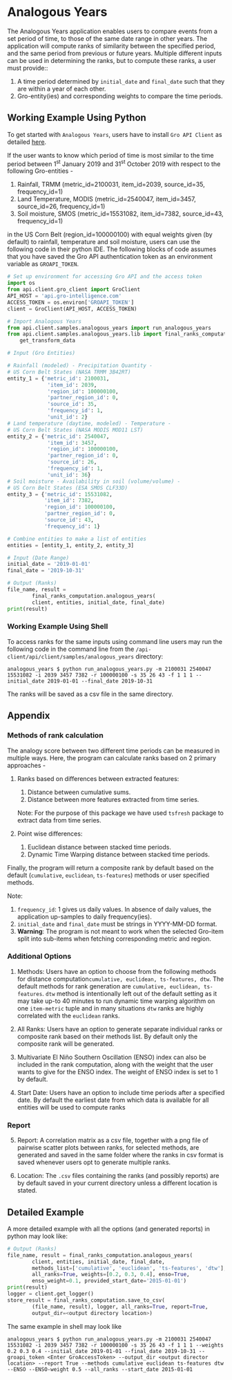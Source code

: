 # Analogous Years
The Analogous Years application enables users to compare events from a set period of time, 
to those of the same date range in other years. The application will compute ranks of similarity 
between the specified period, and the same period from previous or future years. Multiple different 
inputs can be used in determining the ranks, but to compute these ranks, a user must provide::

1. A time period determined by `initial_date` and `final_date` such that they are within a year of
each other.
2. Gro-entity(ies) and corresponding weights to compare the time periods.

## Working Example Using Python
To get started with `Analogous Years`, users have to install `Gro API Client`
as detailed [here](https://developers.gro-intelligence.com/installation.html). 

If the user wants to know which period of time is most similar to the time period 
between 1<sup>st</sup> January 2019 and 31<sup>st</sup> October 2019 with respect to the
following Gro-entities -
1. Rainfall, TRMM (metric_id=2100031, item_id=2039, source_id=35, frequency_id=1)
2. Land Temperature, MODIS (metric_id=2540047, item_id=3457, source_id=26, frequency_id=1)
3. Soil moisture, SMOS (metric_id=15531082, item_id=7382, source_id=43, frequency_id=1)

in the US Corn Belt (region_id=100000100) with equal weights given (by default) to 
rainfall, temperature and soil moisture, users can use the following code in their python 
IDE. The following blocks of code assumes that you have saved the Gro API authentication 
token as an environment variable as `GROAPI_TOKEN`. 

```python
# Set up environment for accessing Gro API and the access token
import os
from api.client.gro_client import GroClient
API_HOST = 'api.gro-intelligence.com'
ACCESS_TOKEN = os.environ['GROAPI_TOKEN']
client = GroClient(API_HOST, ACCESS_TOKEN)

# Import Analogous Years
from api.client.samples.analogous_years import run_analogous_years
from api.client.samples.analogous_years.lib import final_ranks_computation, 
    get_transform_data

# Input (Gro Entities)

# Rainfall (modeled) - Precipitation Quantity - 
# US Corn Belt States (NASA TRMM 3B42RT)
entity_1 = {'metric_id': 2100031, 
             'item_id': 2039, 
             'region_id': 100000100, 
             'partner_region_id': 0, 
             'source_id': 35, 
             'frequency_id': 1, 
             'unit_id': 2}
# Land temperature (daytime, modeled) - Temperature - 
# US Corn Belt States (NASA MODIS MOD11 LST)
entity_2 = {'metric_id': 2540047, 
             'item_id': 3457, 
             'region_id': 100000100, 
             'partner_region_id': 0, 
             'source_id': 26, 
             'frequency_id': 1,
             'unit_id': 36}
# Soil moisture - Availability in soil (volume/volume) - 
# US Corn Belt States (ESA SMOS CLF33D)
entity_3 = {'metric_id': 15531082, 
            'item_id': 7382, 
            'region_id': 100000100, 
            'partner_region_id': 0, 
            'source_id': 43, 
            'frequency_id': 1}

# Combine entities to make a list of entities
entities = [entity_1, entity_2, entity_3]

# Input (Date Range)
initial_date = '2019-01-01'
final_date = '2019-10-31'

# Output (Ranks)
file_name, result = 
        final_ranks_computation.analogous_years(
        client, entities, initial_date, final_date)
print(result)
```
### Working Example Using Shell
To access ranks for the same inputs using command line users may run the following code 
in the command line from the `/api-client/api/client/samples/analogous_years` directory: 
```shell script
analogous_years $ python run_analogous_years.py -m 2100031 2540047 15531082 -i 2039 3457 7382 -r 100000100 -s 35 26 43 -f 1 1 1 --initial_date 2019-01-01 --final_date 2019-10-31
```
The ranks will be saved as a csv file in the same directory.

## Appendix
### Methods of rank calculation
The analogy score between two different time periods can be measured in multiple ways. 
Here, the program can calculate ranks based on 2 primary approaches - 
1. Ranks based on differences between extracted features: 
    1. Distance between cumulative sums. 
    2. Distance between more features extracted from time series. 
    
    Note: For the purpose of this package we have used `tsfresh` package to 
    extract data from time series. 
2. Point wise differences: 
    1. Euclidean distance between stacked time periods. 
    2. Dynamic Time Warping distance between stacked time periods.
    
Finally, the program will return a composite rank by default based on the default 
(`cumulative`, `euclidean`, `ts-features`) methods or user specified methods.



Note:
1. `frequency_id`: 1 gives us daily values. In absence of daily values, 
the application up-samples to daily frequency(ies).
2. `initial_date` and `final_date` must be strings in YYYY-MM-DD format.
3. **Warning**: The program is not meant to work when the selected Gro-item 
split into sub-items when fetching corresponding metric and region.

### Additional Options
1. Methods: Users have an option to choose from the following methods for distance 
computation`cumulative, euclidean, ts-features, dtw`. The default methods for rank 
generation are `cumulative, euclidean, ts-features`. `dtw` method is intentionally 
left out of the default setting as it may take up-to 40 minutes to run dynamic time warping 
algorithm on one `item-metric` tuple and in many situations `dtw` ranks are highly 
correlated with the `euclidean` ranks.

2. All Ranks: Users have an option to generate separate individual ranks or composite rank
based on their methods list. By default only the composite rank will be generated.

3. Multivariate El Niño Southern Oscillation (ENSO) index can also be included in the 
rank computation, along with the weight that the user wants to give for the ENSO index. 
The weight of ENSO index is set to 1 by default.

4. Start Date: Users have an option to include time periods after a specified date. By 
default the earliest date from which data is available for all entities will be used to 
compute ranks

### Report

5. Report: A correlation matrix as a csv file, together with a png file of pairwise scatter 
plots between ranks, for selected methods, are generated and saved in the same folder where the ranks 
in csv format is saved whenever users opt to generate multiple ranks.

6. Location: The `.csv` files containing the ranks (and possibly reports) are by default saved in your 
current directory unless a different location is stated.



## Detailed Example
A more detailed example with all the options (and generated reports) in python may look like:
```python
# Output (Ranks)
file_name, result = final_ranks_computation.analogous_years(
        client, entities, initial_date, final_date, 
        methods_list=['cumulative', 'euclidean', 'ts-features', 'dtw'], 
        all_ranks=True, weights=[0.2, 0.3, 0.4], enso=True,
        enso_weight=0.1, provided_start_date='2015-01-01')
print(result)
logger = client.get_logger()
store_result = final_ranks_computation.save_to_csv(
        (file_name, result), logger, all_ranks=True, report=True, 
        output_dir=<output directory location>)
```
The same example in shell may look like
```shell script
analogous_years $ python run_analogous_years.py -m 2100031 2540047 15531082 -i 2039 3457 7382 -r 100000100 -s 35 26 43 -f 1 1 1 --weights 0.2 0.3 0.4 --initial_date 2019-01-01 --final_date 2019-10-31 --groapi_token <Enter GroAccessToken> --output_dir <output director location> --report True --methods cumulative euclidean ts-features dtw --ENSO --ENSO-weight 0.5 --all_ranks --start_date 2015-01-01
```